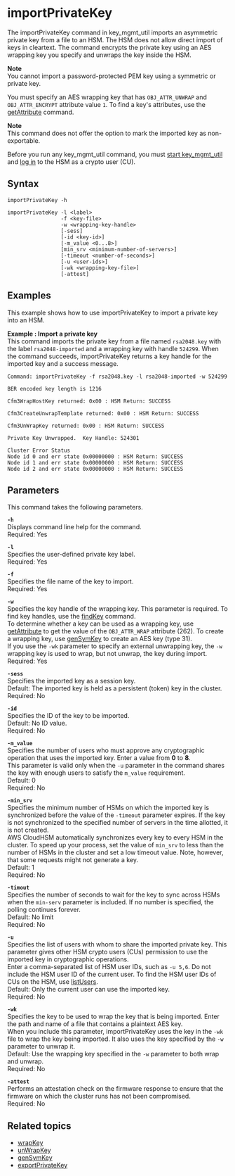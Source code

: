# importPrivateKey<a name="key_mgmt_util-importPrivateKey"></a>

The importPrivateKey command in key\_mgmt\_util imports an asymmetric private key from a file to an HSM\. The HSM does not allow direct import of keys in cleartext\. The command encrypts the private key using an AES wrapping key you specify and unwraps the key inside the HSM\.

**Note**  
You cannot import a password\-protected PEM key using a symmetric or private key\.

You must specify an AES wrapping key that has `OBJ_ATTR_UNWRAP` and `OBJ_ATTR_ENCRYPT` attribute value `1`\. To find a key's attributes, use the [getAttribute](key_mgmt_util-getAttribute.md) command\.

**Note**  
 This command does not offer the option to mark the imported key as non\-exportable\. 

Before you run any key\_mgmt\_util command, you must [start key\_mgmt\_util](key_mgmt_util-getting-started.md#key_mgmt_util-start) and [log in](key_mgmt_util-getting-started.md#key_mgmt_util-log-in) to the HSM as a crypto user \(CU\)\.

## Syntax<a name="importPrivateKey-syntax"></a>

```
importPrivateKey -h

importPrivateKey -l <label>
                 -f <key-file>
                 -w <wrapping-key-handle>
                 [-sess]
                 [-id <key-id>]
                 [-m_value <0...8>]
                 [min_srv <minimum-number-of-servers>]
                 [-timeout <number-of-seconds>]
                 [-u <user-ids>]
                 [-wk <wrapping-key-file>]
                 [-attest]
```

## Examples<a name="importPrivateKey-examples"></a>

This example shows how to use importPrivateKey to import a private key into an HSM\.

**Example : Import a private key**  
This command imports the private key from a file named `rsa2048.key` with the label `rsa2048-imported` and a wrapping key with handle `524299`\. When the command succeeds, importPrivateKey returns a key handle for the imported key and a success message\.  

```
Command: importPrivateKey -f rsa2048.key -l rsa2048-imported -w 524299

BER encoded key length is 1216

Cfm3WrapHostKey returned: 0x00 : HSM Return: SUCCESS

Cfm3CreateUnwrapTemplate returned: 0x00 : HSM Return: SUCCESS

Cfm3UnWrapKey returned: 0x00 : HSM Return: SUCCESS

Private Key Unwrapped.  Key Handle: 524301

Cluster Error Status
Node id 0 and err state 0x00000000 : HSM Return: SUCCESS
Node id 1 and err state 0x00000000 : HSM Return: SUCCESS
Node id 2 and err state 0x00000000 : HSM Return: SUCCESS
```

## Parameters<a name="importPrivateKey-parameters"></a>

This command takes the following parameters\.

**`-h`**  
Displays command line help for the command\.  
Required: Yes

**`-l`**  
Specifies the user\-defined private key label\.  
Required: Yes

**`-f`**  
Specifies the file name of the key to import\.  
Required: Yes

**`-w`**  
Specifies the key handle of the wrapping key\. This parameter is required\. To find key handles, use the [findKey](key_mgmt_util-findKey.md) command\.  
To determine whether a key can be used as a wrapping key, use [getAttribute](key_mgmt_util-getAttribute.md) to get the value of the `OBJ_ATTR_WRAP` attribute \(262\)\. To create a wrapping key, use [genSymKey](key_mgmt_util-genSymKey.md) to create an AES key \(type 31\)\.  
If you use the `-wk` parameter to specify an external unwrapping key, the `-w` wrapping key is used to wrap, but not unwrap, the key during import\.  
Required: Yes

**`-sess`**  
Specifies the imported key as a session key\.  
Default: The imported key is held as a persistent \(token\) key in the cluster\.  
Required: No

**`-id`**  
Specifies the ID of the key to be imported\.  
Default: No ID value\.  
Required: No

**`-m_value`**  
Specifies the number of users who must approve any cryptographic operation that uses the imported key\. Enter a value from **0** to **8**\.  
This parameter is valid only when the `-u` parameter in the command shares the key with enough users to satisfy the `m_value` requirement\.  
Default: 0  
Required: No

**`-min_srv`**  
Specifies the minimum number of HSMs on which the imported key is synchronized before the value of the `-timeout` parameter expires\. If the key is not synchronized to the specified number of servers in the time allotted, it is not created\.  
AWS CloudHSM automatically synchronizes every key to every HSM in the cluster\. To speed up your process, set the value of `min_srv` to less than the number of HSMs in the cluster and set a low timeout value\. Note, however, that some requests might not generate a key\.  
Default: 1  
Required: No

**`-timout`**  
Specifies the number of seconds to wait for the key to sync across HSMs when the `min-serv` parameter is included\. If no number is specified, the polling continues forever\.  
Default: No limit  
Required: No

**`-u`**  
Specifies the list of users with whom to share the imported private key\. This parameter gives other HSM crypto users \(CUs\) permission to use the imported key in cryptographic operations\.  
Enter a comma\-separated list of HSM user IDs, such as `-u 5,6`\. Do not include the HSM user ID of the current user\. To find the HSM user IDs of CUs on the HSM, use [listUsers](key_mgmt_util-listUsers.md)\.  
Default: Only the current user can use the imported key\.  
Required: No

**`-wk`**  
Specifies the key to be used to wrap the key that is being imported\. Enter the path and name of a file that contains a plaintext AES key\.  
When you include this parameter, importPrivateKey uses the key in the `-wk` file to wrap the key being imported\. It also uses the key specified by the `-w` parameter to unwrap it\.  
Default: Use the wrapping key specified in the `-w` parameter to both wrap and unwrap\.  
Required: No

**`-attest`**  
Performs an attestation check on the firmware response to ensure that the firmware on which the cluster runs has not been compromised\.  
Required: No

## Related topics<a name="importPrivateKey-seealso"></a>
+ [wrapKey](key_mgmt_util-wrapKey.md)
+ [unWrapKey](key_mgmt_util-unwrapKey.md)
+ [genSymKey](key_mgmt_util-genSymKey.md)
+ [exportPrivateKey](key_mgmt_util-exportPrivateKey.md)